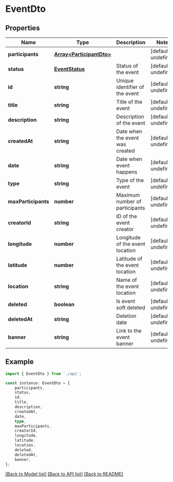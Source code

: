 # EventDto


## Properties

Name | Type | Description | Notes
------------ | ------------- | ------------- | -------------
**participants** | [**Array&lt;ParticipantDto&gt;**](ParticipantDto.md) |  | [default to undefined]
**status** | [**EventStatus**](EventStatus.md) | Status of the event | [default to undefined]
**id** | **string** | Unique identifier of the event | [default to undefined]
**title** | **string** | Title of the event | [default to undefined]
**description** | **string** | Description of the event | [default to undefined]
**createdAt** | **string** | Date when the event was created | [default to undefined]
**date** | **string** | Date when event happens | [default to undefined]
**type** | **string** | Type of the event | [default to undefined]
**maxParticipants** | **number** | Maximum number of participants | [default to undefined]
**creatorId** | **string** | ID of the event creator | [default to undefined]
**longitude** | **number** | Longitude of the event location | [default to undefined]
**latitude** | **number** | Latitude of the event location | [default to undefined]
**location** | **string** | Name of the event location | [default to undefined]
**deleted** | **boolean** | Is event soft deleted | [default to undefined]
**deletedAt** | **string** | Deletion date | [default to undefined]
**banner** | **string** | Link to the event banner | [default to undefined]

## Example

```typescript
import { EventDto } from './api';

const instance: EventDto = {
    participants,
    status,
    id,
    title,
    description,
    createdAt,
    date,
    type,
    maxParticipants,
    creatorId,
    longitude,
    latitude,
    location,
    deleted,
    deletedAt,
    banner,
};
```

[[Back to Model list]](../README.md#documentation-for-models) [[Back to API list]](../README.md#documentation-for-api-endpoints) [[Back to README]](../README.md)
